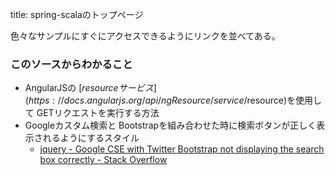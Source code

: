 title: spring-scalaのトップページ

色々なサンプルにすぐにアクセスできるようにリンクを並べてある。

### このソースからわかること

- AngularJSの [$resource サービス](https://docs.angularjs.org/api/ngResource/service/$resource)を使用して GETリクエストを実行する方法
- Googleカスタム検索と Bootstrapを組み合わせた時に検索ボタンが正しく表示されるようにするスタイル
    - [jquery - Google CSE with Twitter Bootstrap not displaying the search box correctly - Stack Overflow](http://stackoverflow.com/questions/21932819/google-cse-with-twitter-bootstrap-not-displaying-the-search-box-correctly)
